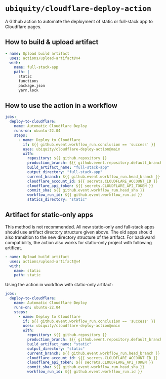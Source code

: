 # `ubiquity/cloudflare-deploy-action`

A Github action to automate the deployment of static or full-stack app to Cloudflare pages.

## How to build & upload artifact

```yml
- name: Upload build artifact
  uses: actions/upload-artifact@v4
  with:
    name: full-stack-app
    path: |
      static
      functions
      package.json
      yarn.lock
```


## How to use the action in a workflow

```yml
jobs:
  deploy-to-cloudflare:
    name: Automatic Cloudflare Deploy
    runs-on: ubuntu-22.04
    steps:
      - name: Deploy to Cloudflare
        if: ${{ github.event.workflow_run.conclusion == 'success' }}
        uses: ubiquity/cloudflare-deploy-action@main
        with:
          repository: ${{ github.repository }}
          production_branch: ${{ github.event.repository.default_branch }}
          build_artifact_name: "full-stack-app"
          output_directory: "full-stack-app"
          current_branch: ${{ github.event.workflow_run.head_branch }}
          cloudflare_account_id: ${{ secrets.CLOUDFLARE_ACCOUNT_ID }}
          cloudflare_api_token: ${{ secrets.CLOUDFLARE_API_TOKEN }}
          commit_sha: ${{ github.event.workflow_run.head_sha }}
          workflow_run_id: ${{ github.event.workflow_run.id }}
          statics_directory: "static"
```


## Artifact for static-only apps
This method is not recommended. All new static-only and full-stack apps should use artifact directory structure given above. The old apps should also transition to the new directory structure of the artifact. 
For backward compatibility, the action also works for static-only project with following artificat. 

```yml
- name: Upload build artifact
  uses: actions/upload-artifact@v4
  with:
    name: static
    path: static
```

Using the action in workflow with static-only artifact:

```yml
jobs:
  deploy-to-cloudflare:
    name: Automatic Cloudflare Deploy
    runs-on: ubuntu-22.04
    steps:
      - name: Deploy to Cloudflare
        if: ${{ github.event.workflow_run.conclusion == 'success' }}
        uses: ubiquity/cloudflare-deploy-action@main
        with:
          repository: ${{ github.repository }}
          production_branch: ${{ github.event.repository.default_branch }}
          build_artifact_name: "static"
          output_directory: "static"
          current_branch: ${{ github.event.workflow_run.head_branch }}
          cloudflare_account_id: ${{ secrets.CLOUDFLARE_ACCOUNT_ID }}
          cloudflare_api_token: ${{ secrets.CLOUDFLARE_API_TOKEN }}
          commit_sha: ${{ github.event.workflow_run.head_sha }}
          workflow_run_id: ${{ github.event.workflow_run.id }}
```


